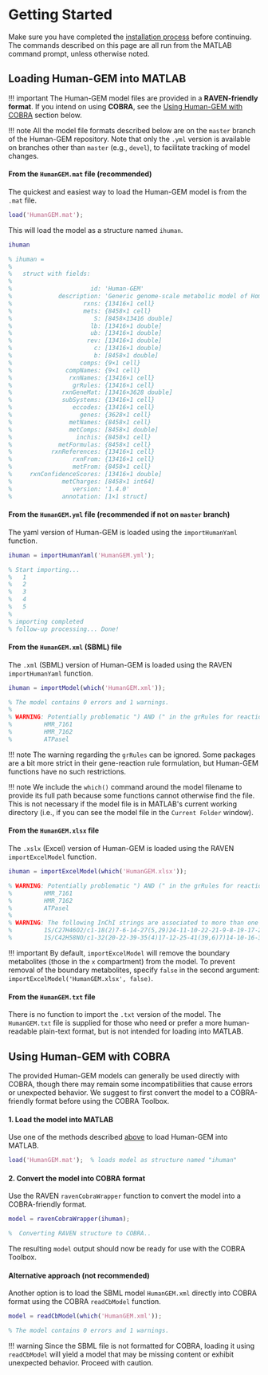 # Getting Started

Make sure you have completed the [installation process](installation.md) before continuing. The commands described on this page are all run from the MATLAB command prompt, unless otherwise noted.

## Loading Human-GEM into MATLAB

!!! important
	The Human-GEM model files are provided in a **RAVEN-friendly format**. If you intend on using **COBRA**, see the [Using Human-GEM with COBRA](#using-human-gem-with-cobra) section below.


!!! note
	All the model file formats described below are on the `master` branch of the Human-GEM repository. Note that only the `.yml` version is available on branches other than `master` (e.g., `devel`), to facilitate tracking of model changes.

#### From the `HumanGEM.mat` file (recommended)

The quickest and easiest way to load the Human-GEM model is from the `.mat` file.
```matlab
load('HumanGEM.mat');
```

This will load the model as a structure named `ihuman`.
```matlab
ihuman

% ihuman = 
% 
%   struct with fields:
% 
%                      id: 'Human-GEM'
%             description: 'Generic genome-scale metabolic model of Homo sapiens'
%                    rxns: {13416×1 cell}
%                    mets: {8458×1 cell}
%                       S: [8458×13416 double]
%                      lb: [13416×1 double]
%                      ub: [13416×1 double]
%                     rev: [13416×1 double]
%                       c: [13416×1 double]
%                       b: [8458×1 double]
%                   comps: {9×1 cell}
%               compNames: {9×1 cell}
%                rxnNames: {13416×1 cell}
%                 grRules: {13416×1 cell}
%              rxnGeneMat: [13416×3628 double]
%              subSystems: {13416×1 cell}
%                 eccodes: {13416×1 cell}
%                   genes: {3628×1 cell}
%                metNames: {8458×1 cell}
%                metComps: [8458×1 double]
%                  inchis: {8458×1 cell}
%             metFormulas: {8458×1 cell}
%           rxnReferences: {13416×1 cell}
%                 rxnFrom: {13416×1 cell}
%                 metFrom: {8458×1 cell}
%     rxnConfidenceScores: [13416×1 double]
%              metCharges: [8458×1 int64]
%                 version: '1.4.0'
%              annotation: [1×1 struct]
```


#### From the `HumanGEM.yml` file (recommended if not on `master` branch)

The yaml version of Human-GEM is loaded using the `importHumanYaml` function.
```matlab
ihuman = importHumanYaml('HumanGEM.yml');

% Start importing...
%   1
%   2
%   3
%   4
%   5
% 
% importing completed
% follow-up processing... Done!
```


#### From the `HumanGEM.xml` (SBML) file

The `.xml` (SBML) version of Human-GEM is loaded using the RAVEN `importHumanYaml` function.
```matlab
ihuman = importModel(which('HumanGEM.xml'));

% The model contains 0 errors and 1 warnings.
% 
% WARNING: Potentially problematic ") AND (" in the grRules for reaction(s): 
%         HMR_7161
%         HMR_7162
%         ATPasel
```

!!! note
	The warning regarding the `grRules` can be ignored. Some packages are a bit more strict in their gene-reaction rule formulation, but Human-GEM functions have no such restrictions.

!!! note
	We include the `which()` command around the model filename to provide its full path because some functions cannot otherwise find the file. This is not necessary if the model file is in MATLAB's current working directory (i.e., if you can see the model file in the `Current Folder` window).



#### From the `HumanGEM.xlsx` file

The `.xslx` (Excel) version of Human-GEM is loaded using the RAVEN `importExcelModel` function.
```matlab
ihuman = importExcelModel(which('HumanGEM.xlsx'));

% WARNING: Potentially problematic ") AND (" in the grRules for reaction(s): 
%         HMR_7161
%         HMR_7162
%         ATPasel
% 
% WARNING: The following InChI strings are associated to more than one unique metabolite name:
%         1S/C27H46O2/c1-18(2)7-6-14-27(5,29)24-11-10-22-21-9-8-19-17-20(28)12-15-25(19,3)23(21)13-16-26(22,24)4/h8,18,20-24,28-29H,6-7,9-17H2,1-5H3/t20-,21-,22-,23-,24-,25-,26-,27-/m0/s1
%         1S/C42H58NO/c1-32(20-22-39-35(4)17-12-25-41(39,6)7)14-10-16-34(3)30-38-31-37(24-27-43(38)28-29-44)19-11-15-33(2)21-23-40-36(5)18-13-26-42(40,8)9/h10-11,14-16,19-24,27,30-31,44H,12-13,17-18,25-26,28-29H2,1-9H3/q+1

```

!!! important
	By default, `importExcelModel` will remove the boundary metabolites (those in the `x` compartment) from the model. To prevent removal of the boundary metabolites, specify `false` in the second argument: `importExcelModel('HumanGEM.xlsx', false)`.


#### From the `HumanGEM.txt` file

There is no function to import the `.txt` version of the model. The `HumanGEM.txt` file is supplied for those who need or prefer a more human-readable plain-text format, but is not intended for loading into MATLAB.



## Using Human-GEM with COBRA

The provided Human-GEM models can generally be used directly with COBRA, though there may remain some incompatibilities that cause errors or unexpected behavior. We suggest to first convert the model to a COBRA-friendly format before using the COBRA Toolbox.

#### 1. Load the model into MATLAB
Use one of the methods described [above](#loading-human-gem-into-matlab) to load Human-GEM into MATLAB.
```matlab
load('HumanGEM.mat');  % loads model as structure named "ihuman"
```

#### 2. Convert the model into COBRA format
Use the RAVEN `ravenCobraWrapper` function to convert the model into a COBRA-friendly format.
```matlab
model = ravenCobraWrapper(ihuman);

%  Converting RAVEN structure to COBRA..
```

The resulting `model` output should now be ready for use with the COBRA Toolbox.

#### Alternative approach (not recommended)
Another option is to load the SBML model `HumanGEM.xml` directly into COBRA format using the COBRA `readCbModel` function.
```matlab
model = readCbModel(which('HumanGEM.xml'));

% The model contains 0 errors and 1 warnings.
```
!!! warning
	Since the SBML file is not formatted for COBRA, loading it using `readCbModel` will yield a model that may be missing content or exhibit unexpected behavior. Proceed with caution.











